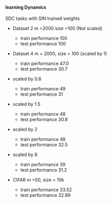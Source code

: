 #### learning Dynamics

SDC tasks with SIN trained weights
- Dataset 2 m =2000 size =100 (Not scaled)
   - train performance 100
   - test performance 100

- Dataset 4 m = 2000, size = 100 (scaled by 1)
   - train performance 47.0
   - test performance 30.7
- scaled by 0.8
    - train performance 49
    - test performance 31
- scaled by 1.5
    - train performance 48
    - test performance   30.8
- scaled by 2
    - train performance 48
    - test performance 32.5
- scaled by 8
    - train performance 39
    - test performance 31.2

- CIFAR m =50, size = 10k

   - train performance 33.52
   - test performance 32.89

